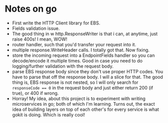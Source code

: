 # Notes on go
- First write the HTTP Client library for EBS.
- Fields validation issue.
- The good thing in w http.ResponseWriter is that i can, at anytime, just raise 400s! I mean, WOW!
- router handler, such that you'd transfer your request into it.
- multiple response.WriteHeader calls. I totally got that. Now fixing.
- store the incoming request into a EndpointFields handler so you can decode/encode it multiple times. Good 
in case you need to do logging/further validation with the request body.
- parse EBS response body since they don't use proper HTTP codes. You have to parse that off the response body. I will
a slice for that. The good thing is, EBS response is not nested, so I will only search for `responseCode == 0` in the
request body and just either return 200 (if true), or 400 if wrong.
- Horray! My idea, about this project is to experiment with writing microservices in go; both of which I'm learning. Turns out,
the exact idea of building layers on top of each other's for every service is what gokit is doing. Which is really cool!